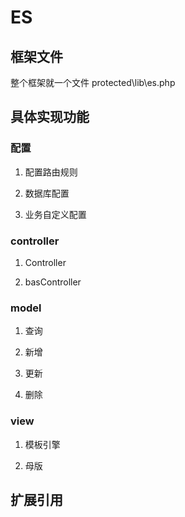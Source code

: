 # ES

## 框架文件
整个框架就一个文件 protected\lib\es.php

## 具体实现功能

### 配置

1. 配置路由规则

2. 数据库配置

3. 业务自定义配置

### controller

1. Controller

2. basController

### model

1. 查询

2. 新增

3. 更新

4. 删除

### view

1. 模板引擎

2. 母版

## 扩展引用
